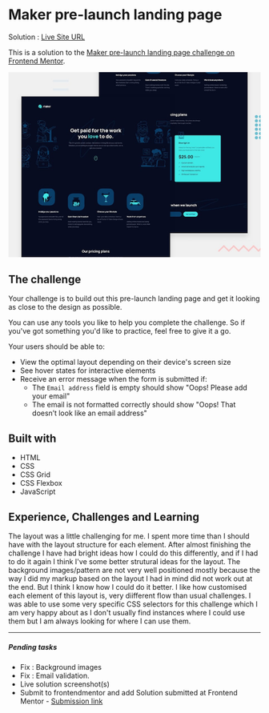 #  Maker pre-launch landing page

Solution : [Live Site URL](https://frontend-mentor-challenges-ecru.vercel.app/maker-pre-launch-landing-page/)

This is a solution to the [Maker pre-launch landing page challenge on Frontend Mentor](https://www.frontendmentor.io/challenges/maker-prelaunch-landing-page-WVZIJtKLd).

![Design preview for the Maker pre-launch landing page coding challenge](./preview.jpg)


## The challenge

Your challenge is to build out this pre-launch landing page and get it looking as close to the design as possible.

You can use any tools you like to help you complete the challenge. So if you've got something you'd like to practice, feel free to give it a go.

Your users should be able to:

- View the optimal layout depending on their device's screen size
- See hover states for interactive elements
- Receive an error message when the form is submitted if:
  - The `Email address` field is empty should show "Oops! Please add your email"
  - The email is not formatted correctly should show "Oops! That doesn’t look like an email address"

## Built with 
- HTML
- CSS
- CSS Grid
- CSS Flexbox
- JavaScript

## Experience, Challenges and Learning

The layout was a little challenging for me. I spent more time than I should have with the layout structure for each element. After almost finishing the challenge I have had bright ideas how I could do this differently, and if I had to do it again I think I've some better strutural ideas for the layout. 
The background images/pattern are not very well positioned mostly because the way I did my markup based on the layout I had in mind did not work out at the end. But I think I know how I could do it better. 
I like how customised each element of this layout is, very diifferent flow than usual challenges. 
I was able to use some very specific CSS selectors for this challenge which I am very happy about as I don't usually find instances where I could use them but  I am always looking for where I can use them. 


----

##### Pending tasks 

- Fix : Background images
- Fix : Email validation.
- Live solution screenshot(s)
- Submit to frontendmentor and add Solution submitted at Frontend Mentor - [Submission link]()